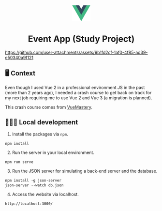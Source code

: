 <p align="center">
  <a href="https://quill-on-nuxtjs.vercel.app/editor">
    <img src="docs/logo.png" width="60" />
  </a>
</p>
<h1 align="center">
  Event App (Study Project)
</h1>


https://github.com/user-attachments/assets/9b1fd2cf-1af0-4f85-ad39-e50340a9f121


## 🖥 Context

Even though I used Vue 2 in a professional environment JS in the past (more than 2 years ago), I needed a crash course to get back on track for my next job requiring me to use Vue 2 and Vue 3 (a migration is planned).

This crash course comes from [VueMastery](https://www.vuemastery.com).

## 👨🏻‍💻 Local development

1. Install the packages via `npm`.

```
npm install
```

2. Run the server in your local environment.

```
npm run serve
```

3. Run the JSON server for simulating a back-end server and the database.

```
npm install -g json-server
json-server --watch db.json
```


4.  Access the website via localhost.

```
http://localhost:3000/
```
